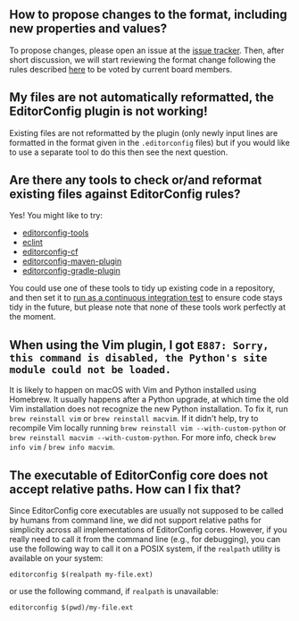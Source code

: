 ## How to propose changes to the format, including new properties and values?

To propose changes, please open an issue at the [issue tracker](https://github.com/editorconfig/editorconfig/issues). Then, after short discussion, we will start reviewing the format change following the rules described [here](https://github.com/editorconfig/editorconfig/wiki/Board-Member) to be voted by current board members.

## My files are not automatically reformatted, the EditorConfig plugin is not working!

Existing files are not reformatted by the plugin (only newly input lines are formatted in the format given in the `.editorconfig` files) but if you would like to use a separate tool to do this then see the next question.

## Are there any tools to check or/and reformat existing files against EditorConfig rules?

Yes! You might like to try:

- [editorconfig-tools](https://github.com/treyhunner/editorconfig-tools)
- [eclint](https://github.com/jedmao/eclint)
- [editorconfig-cf](https://github.com/xuhdev/editorconfig-cf)
- [editorconfig-maven-plugin](https://github.com/ec4j/editorconfig-maven-plugin)
- [editorconfig-gradle-plugin](https://github.com/ec4j/editorconfig-gradle-plugin)

You could use one of these tools to tidy up existing code in a repository, and then set it to [run as a continuous integration test](https://github.com/editorconfig/editorconfig/issues/362) to ensure code stays tidy in the future, but please note that none of these tools work perfectly at the moment.

## When using the Vim plugin, I got `E887: Sorry, this command is disabled, the Python's site module could not be loaded.`

It is likely to happen on macOS with Vim and Python installed using Homebrew. It usually happens after a Python upgrade, at which time the old Vim installation does not recognize the new Python installation. To fix it, run `brew reinstall vim` or `brew reinstall macvim`. If it didn't help, try to recompile Vim locally running `brew reinstall vim --with-custom-python` or `brew reinstall macvim --with-custom-python`. For more info, check `brew info vim` / `brew info macvim`.

## The executable of EditorConfig core does not accept relative paths. How can I fix that?

Since EditorConfig core executables are usually not supposed to be called by humans from command line, we did not support relative paths for simplicity across all implementations of EditorConfig cores. However, if you really need to call it from the command line (e.g., for debugging), you can use the following way to call it on a POSIX system, if the `realpath` utility is available on your system:

    editorconfig $(realpath my-file.ext)

or use the following command, if `realpath` is unavailable:

    editorconfig $(pwd)/my-file.ext